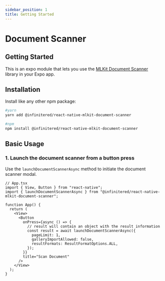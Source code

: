 ```yaml
---
sidebar_position: 1
title: Getting Started
---
```


# Document Scanner

## Getting Started

This is an expo module that lets you use
the [MLKit Document Scanner](https://developers.google.com/ml-kit/vision/doc-scanner) library in your Expo app.

## Installation

Install like any other npm package:

```bash
#yarn
yarn add @infinitered/react-native-mlkit-document-scanner

#npm
npm install @infinitered/react-native-mlkit-document-scanner
```

## Basic Usage

### 1. Launch the document scanner from a button press

Use the `launchDocumentScannerAsync` method to initiate the document scanner modal.

```tsx
// App.tsx
import { View, Button } from "react-native";
import { launchDocumentScannerAsync } from "@infinitered/react-native-mlkit-document-scanner";

function App() {
  return (
    <View>
      <Button
        onPress={async () => {
          // result will contain an object with the result information
          const result = await launchDocumentScannerAsync({
            pageLimit: 1,
            galleryImportAllowed: false,
            resultFormats: ResultFormatOptions.ALL,
          });
        }}
        title="Scan Document"
      />
    </View>
  );
}
```
